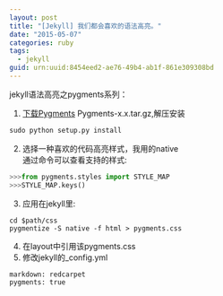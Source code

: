 ```yaml
---
layout: post
title: "[Jekyll] 我们都会喜欢的语法高亮。"
date: "2015-05-07"
categories: ruby
tags:
  - jekyll
guid: urn:uuid:8454eed2-ae76-49b4-ab1f-861e309308bd
---
```


jekyll语法高亮之pygments系列：     
1. [下载Pygments](https://pypi.python.org/pypi/Pygments) Pygments-x.x.tar.gz,解压安装  
~~~python
sudo python setup.py install
~~~
2. 选择一种喜欢的代码高亮样式，我用的native  
通过命令可以查看支持的样式:  
~~~python
>>>from pygments.styles import STYLE_MAP
>>>STYLE_MAP.keys()
~~~
3. 应用在jekyll里:  
~~~vim
cd $path/css
pygmentize -S native -f html > pygments.css
~~~
4. 在layout中引用该pygments.css  
5. 修改jekyll的_config.yml  
~~~vim
markdown: redcarpet
pygments: true
~~~

